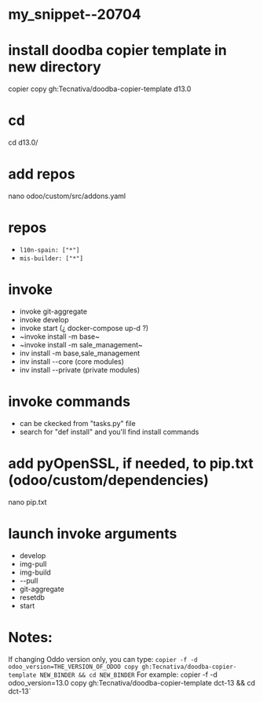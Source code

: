 # my_snippet--20704


# install doodba copier template in new directory
copier copy gh:Tecnativa/doodba-copier-template d13.0


# cd
cd d13.0/


# add repos
nano odoo/custom/src/addons.yaml


# repos
- `l10n-spain: ["*"]`
- `mis-builder: ["*"]`


# invoke
- invoke git-aggregate
- invoke develop
- invoke start (¿ docker-compose up-d ?)
- ~invoke install -m base~
- ~invoke install -m sale_management~
- inv install -m base,sale_management
- inv install --core (core modules)
- inv install --private (private modules)


# invoke commands
- can be ckecked from "tasks.py" file
- search for "def install" and you'll find install commands


# add pyOpenSSL, if needed, to pip.txt (odoo/custom/dependencies)
nano pip.txt


# launch invoke arguments
- develop 
- img-pull 
- img-build 
- --pull 
- git-aggregate 
- resetdb 
- start


# Notes:
If changing Oddo version only, you can type: `copier -f -d odoo_version=THE_VERSION_OF_ODOO copy gh:Tecnativa/doodba-copier-template NEW_BINDER && cd NEW_BINDER`
For example: `c`opier -f -d odoo_version=13.0 copy gh:Tecnativa/doodba-copier-template dct-13 && cd dct-13`
